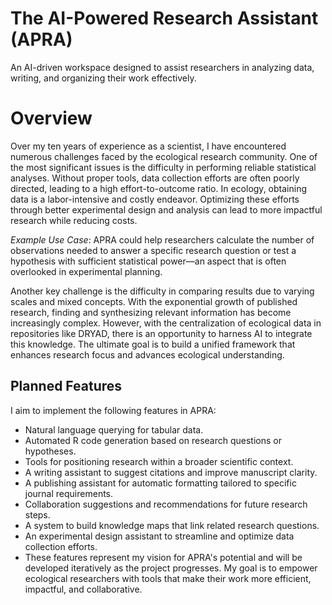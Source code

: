 # The AI-Powered Research Assistant (APRA)

An AI-driven workspace designed to assist researchers in analyzing data, writing, and organizing their work effectively.

# Overview

Over my ten years of experience as a scientist, I have encountered numerous challenges faced by the ecological research community. One of the most significant issues is the difficulty in performing reliable statistical analyses. Without proper tools, data collection efforts are often poorly directed, leading to a high effort-to-outcome ratio. In ecology, obtaining data is a labor-intensive and costly endeavor. Optimizing these efforts through better experimental design and analysis can lead to more impactful research while reducing costs.

*Example Use Case*: APRA could help researchers calculate the number of observations needed to answer a specific research question or test a hypothesis with sufficient statistical power—an aspect that is often overlooked in experimental planning.

Another key challenge is the difficulty in comparing results due to varying scales and mixed concepts. With the exponential growth of published research, finding and synthesizing relevant information has become increasingly complex. However, with the centralization of ecological data in repositories like DRYAD, there is an opportunity to harness AI to integrate this knowledge. The ultimate goal is to build a unified framework that enhances research focus and advances ecological understanding.

## Planned Features

I aim to implement the following features in APRA:

- Natural language querying for tabular data.
- Automated R code generation based on research questions or hypotheses.
- Tools for positioning research within a broader scientific context.
- A writing assistant to suggest citations and improve manuscript clarity.
- A publishing assistant for automatic formatting tailored to specific journal requirements.
- Collaboration suggestions and recommendations for future research steps.
- A system to build knowledge maps that link related research questions.
- An experimental design assistant to streamline and optimize data collection efforts.
- These features represent my vision for APRA's potential and will be developed iteratively as the project progresses. My goal is to empower ecological researchers with tools that make their work more efficient, impactful, and collaborative.
